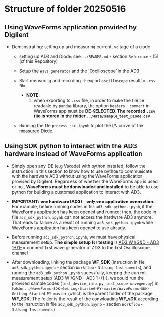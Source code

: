 # Structure of folder 20250516

## Using WaveForms application provided by Digilent

- Demonstrating: setting up and measuring current, voltage of a diode

  - setting up AD3 and Diode: see `../README.md` - section `Reference` - [5] (of this Repository)

  - Setup the [`Wave generator`](https://digilent.com/reference/test-and-measurement/guides/waveforms-waveform-generator) and the ['Oscilloscope'](https://digilent.com/reference/test-and-measurement/guides/waveforms-oscilloscope) in the AD3

  - Start measuring and recording -> export `oscilloscope` result to `.csv` file 
    - **NOTE**:
      1. when exporting to `.csv` file, in order to make the file be readable by `pandas` library, the option `headers` - `comment` in WaveForms app must be **DE-SELECTED**. **The recorded `.csv` file is stored in the folder `../data/sample_test_Diode.csv`** 

  - Running the file `process_osc.ipynb` to plot the I/V curve of the measured Diode.

## Using SDK python to interact with the AD3 hardware instead of WaveForms application

- Simply open any IDE (e.g Vscode) with python installed, follow the instruction in this section to know how to use python to communicate with the hardware AD3 without using the WaveForms application provided by Digilent. Regardless of whether the WaveForms app is used or not, **WaveForms must be donwloaded and installed** to be able to use python for building a customed application to interact with AD3.

- **IMPORTANT**: **one hardware (AD3) - only one application connection**. 
    For example, before running codes in file `ad3_sdk_python.ipynb`, if the WaveForms application has been opened and runned; then, the code in file `ad3_sdk_python.ipynb` can not access the hardware AD3 anymore. That leads to failure as a result of running `ad3_sdk_python.ipynb` while WaveForms application has been opened to use already. 

- Before running `ad3_sdk_python.ipynb`, we must have physical measurement setup. **The simple setup for testing** is [AD3 W1/GND  - AD3 1+/1-](https://digilent.com/reference/test-and-measurement/analog-discovery-3/getting-started) = connect first wave generator of AD3 to the first Oscilloscope channel

- After downloading, linking the package **WF_SDK** (insruction in file `ad3_sdk_python.ipynb` - section `Workflow` - `3.Using Instruments`), and running the `ad3_sdk_python.ipynb` sucessfully, keeping the current measurement setup (AD3 W1/GND  - AD3 1+/1-), we could run the provided sample codes (`test_device_info.py`, `test_scope-wavegen.py`) in folder `../WaveForms-SDK-Getting-Started-PY-master/WaveForms-SDK-Getting-Started-PY-master` (which is the parent folder of the package **WF_SDK**. The folder is the result of the donwloading **WF_sDK** according to the  insruction in file `ad3_sdk_python.ipynb` - section `Workflow` - `3.Using Instruments`)


